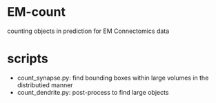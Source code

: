# EM-count
counting objects in prediction for EM Connectomics data

# scripts
- count_synapse.py: find bounding boxes within large volumes in the
  distributied manner
- count_dendrite.py: post-process to find large objects
